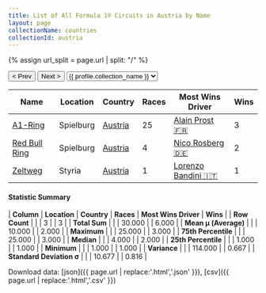 ```yaml
---
title: List of All Formula 1® Circuits in Austria by Name
layout: page
collectionName: countries
collectionId: austria
---
```


{% assign url_split = page.url | split: "/" %}
<div id="collection-navigation">
<button onclick="selector.options[selector.selectedIndex-1].value && (window.location = selector.options[selector.selectedIndex-1].value);">&lt; Prev</button>
<button onclick="selector.options[selector.selectedIndex+1].value && (window.location = selector.options[selector.selectedIndex+1].value);">Next &gt;</button>
<select id="selector" onchange="this.options[this.selectedIndex].value && (window.location = this.options[this.selectedIndex].value);">
  {% for collectionId in site.data[page.collectionName].refs %}
    {% if collectionId == page.collectionId %}
      {% assign selected = "selected" %}
    {% else %}
      {% assign selected = "" %}
    {% endif %}
    {% assign profile = site.data[page.collectionName][collectionId].profile %}
    <option value="/f1/{{ page.collectionName }}/{{ collectionId }}/{{ url_split[4] }}" {{ selected }}>{{ profile.collection_name }}</option>
  {% endfor %}
</select>
</div>

| Name | Location | Country | Races | Most Wins Driver | Wins |
|--|--|--|--|--|--|
| [A1-Ring](/f1/circuits/osterreichring) | Spielburg | [Austria](/f1/countries/austria) | 25 | [Alain Prost 🇫🇷](/f1/drivers/prost) | 3 |
| [Red Bull Ring](/f1/circuits/red_bull_ring) | Spielburg | [Austria](/f1/countries/austria) | 4 | [Nico Rosberg 🇩🇪](/f1/drivers/rosberg) | 2 |
| [Zeltweg](/f1/circuits/zeltweg) | Styria | [Austria](/f1/countries/austria) | 1 | [Lorenzo Bandini 🇮🇹](/f1/drivers/bandini) | 1 |

#### Statistic Summary

| **Column** | **Location** | **Country** | **Races** | **Most Wins Driver** | **Wins** |
| **Row Count** |  |  | 3 |  | 3 |
| **Total Sum** |  |  | 30.000 |  | 6.000 |
| **Mean μ (Average)** |  |  | 10.000 |  | 2.000 |
| **Maximum** |  |  | 25.000 |  | 3.000 |
| **75th Percentile** |  |  | 25.000 |  | 3.000 |
| **Median** |  |  | 4.000 |  | 2.000 |
| **25th Percentile** |  |  | 1.000 |  | 1.000 |
| **Minimum** |  |  | 1.000 |  | 1.000 |
| **Variance** |  |  | 114.000 |  | 0.667 |
| **Standard Deviation σ** |  |  | 10.677 |  | 0.816 |

Download data: [json]({{ page.url | replace:'.html','.json' }}), [csv]({{ page.url | replace:'.html','.csv' }})
